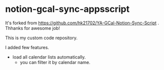 # notion-gcal-sync-appsscript

It's forked from https://github.com/hk21702/YA-GCal-Notion-Sync-Script . Thhanks for awesome job!

This is my custom code repository.

I added few features.

- load all calendar lists automatically.
  - you can filter it by calendar name.
